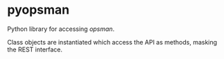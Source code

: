 # pyopsman

Python library for accessing _opsman_.

Class objects are instantiated which access the API as methods, masking the
REST interface.
